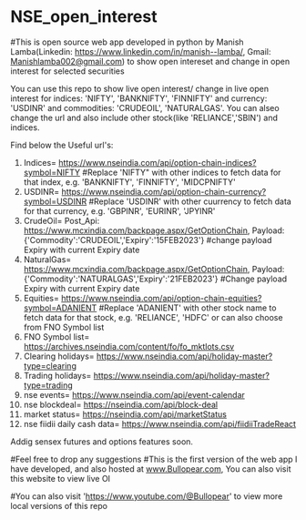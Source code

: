 # NSE_open_interest

#This is open source web app developed in python by Manish Lamba(Linkedin: https://www.linkedin.com/in/manish--lamba/, Gmail: Manishlamba002@gmail.com) to show open intereset and change in open interest for selected securities

You can use this repo to show live open interest/ change in live open interest for indices: 'NIFTY', 'BANKNIFTY', 'FINNIFTY' and currency: 'USDINR' and commodities: 'CRUDEOIL', 'NATURALGAS'. You can alseo change the url and also include other stock(like 'RELIANCE','SBIN') and indices.

Find below the Useful url's:
1. Indices= https://www.nseindia.com/api/option-chain-indices?symbol=NIFTY  #Replace 'NIFTY" with other indices to fetch data for that index, e.g. 'BANKNIFTY', 'FINNIFTY', 'MIDCPNIFTY'
2. USDINR= https://www.nseindia.com/api/option-chain-currency?symbol=USDINR #Replace 'USDINR' with other cuurrency to fetch data for that currency, e.g. 'GBPINR', 'EURINR', 'JPYINR'
3. CrudeOil= Post_Api: https://www.mcxindia.com/backpage.aspx/GetOptionChain, Payload: {'Commodity':'CRUDEOIL','Expiry':'15FEB2023'}  #change payload Expiry with current Expiry date
4. NaturalGas= https://www.mcxindia.com/backpage.aspx/GetOptionChain, Payload: {'Commodity':'NATURALGAS','Expiry':'21FEB2023'} #Change payload Expiry with current Expiry date
5. Equities= https://www.nseindia.com/api/option-chain-equities?symbol=ADANIENT #Replace 'ADANIENT' with other stock name to fetch data for that stock, e.g. 'RELIANCE', 'HDFC' or can also choose from FNO Symbol list
6. FNO Symbol list= https://archives.nseindia.com/content/fo/fo_mktlots.csv
7. Clearing holidays= https://www.nseindia.com/api/holiday-master?type=clearing
8. Trading holidays= https://www.nseindia.com/api/holiday-master?type=trading
9. nse events= https://www.nseindia.com/api/event-calendar
10. nse blockdeal= https://nseindia.com/api/block-deal
11. market status= https://nseindia.com/api/marketStatus
12. nse fiidii daily cash data= https://www.nseindia.com/api/fiidiiTradeReact

Addig sensex futures and options features soon.

#Feel free to drop any suggestions
#This is the first version of the web app I have developed, and also hosted at www.Bullopear.com, You can also visit this website to view live OI

#You can also visit 'https://www.youtube.com/@Bullopear' to view more local versions of this repo
